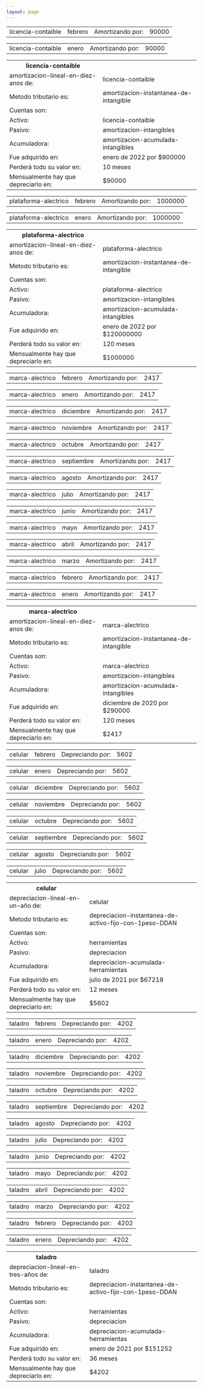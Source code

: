 ```yaml
--- 
layout: page
--- 
```

<table><tbody>
<tr><td> licencia-contaible</td> <td>febrero</td><td> Amortizando por: </td> <td>90000</td></tr>
</tbody></table>
<table><tbody>
<tr><td> licencia-contaible</td> <td>enero</td><td> Amortizando por: </td> <td>90000</td></tr>
</tbody></table>
<table> <tbody>
<tr><th>licencia-contaible</th></tr>
<tr><td>amortizacion-lineal-en-diez-anos de: </td><td> licencia-contaible </td> </tr> 
<tr><td> Metodo tributario es: </td><td> amortizacion-instantanea-de-intangible</td></tr>
<tr><td> Cuentas son:  </td></tr>
<tr><td>  Activo: </td><td> licencia-contaible</td></tr>
<tr><td>  Pasivo: </td><td>  amortizacion-intangibles</td></tr>
<tr><td> Acumuladora:</td><td>  amortizacion-acumulada-intangibles</td></tr>
<tr><td> Fue adquirido en: </td> <td> enero de 2022 por $900000</td></tr>
<tr><td> Perderá todo su valor en: </td><td> 10 meses </td></tr> 
<tr><td> Mensualmente hay que depreciarlo en: </td><td> $90000</td></tr>
</tbody></table> 
<table><tbody>
<tr><td> plataforma-alectrico</td> <td>febrero</td><td> Amortizando por: </td> <td>1000000</td></tr>
</tbody></table>
<table><tbody>
<tr><td> plataforma-alectrico</td> <td>enero</td><td> Amortizando por: </td> <td>1000000</td></tr>
</tbody></table>
<table> <tbody>
<tr><th>plataforma-alectrico</th></tr>
<tr><td>amortizacion-lineal-en-diez-anos de: </td><td> plataforma-alectrico </td> </tr> 
<tr><td> Metodo tributario es: </td><td> amortizacion-instantanea-de-intangible</td></tr>
<tr><td> Cuentas son:  </td></tr>
<tr><td>  Activo: </td><td> plataforma-alectrico</td></tr>
<tr><td>  Pasivo: </td><td>  amortizacion-intangibles</td></tr>
<tr><td> Acumuladora:</td><td>  amortizacion-acumulada-intangibles</td></tr>
<tr><td> Fue adquirido en: </td> <td> enero de 2022 por $120000000</td></tr>
<tr><td> Perderá todo su valor en: </td><td> 120 meses </td></tr> 
<tr><td> Mensualmente hay que depreciarlo en: </td><td> $1000000</td></tr>
</tbody></table> 
<table><tbody>
<tr><td> marca-alectrico</td> <td>febrero</td><td> Amortizando por: </td> <td>2417</td></tr>
</tbody></table>
<table><tbody>
<tr><td> marca-alectrico</td> <td>enero</td><td> Amortizando por: </td> <td>2417</td></tr>
</tbody></table>
<table><tbody>
<tr><td> marca-alectrico</td> <td>diciembre</td><td> Amortizando por: </td> <td>2417</td></tr>
</tbody></table>
<table><tbody>
<tr><td> marca-alectrico</td> <td>noviembre</td><td> Amortizando por: </td> <td>2417</td></tr>
</tbody></table>
<table><tbody>
<tr><td> marca-alectrico</td> <td>octubre</td><td> Amortizando por: </td> <td>2417</td></tr>
</tbody></table>
<table><tbody>
<tr><td> marca-alectrico</td> <td>septiembre</td><td> Amortizando por: </td> <td>2417</td></tr>
</tbody></table>
<table><tbody>
<tr><td> marca-alectrico</td> <td>agosto</td><td> Amortizando por: </td> <td>2417</td></tr>
</tbody></table>
<table><tbody>
<tr><td> marca-alectrico</td> <td>julio</td><td> Amortizando por: </td> <td>2417</td></tr>
</tbody></table>
<table><tbody>
<tr><td> marca-alectrico</td> <td>junio</td><td> Amortizando por: </td> <td>2417</td></tr>
</tbody></table>
<table><tbody>
<tr><td> marca-alectrico</td> <td>mayo</td><td> Amortizando por: </td> <td>2417</td></tr>
</tbody></table>
<table><tbody>
<tr><td> marca-alectrico</td> <td>abril</td><td> Amortizando por: </td> <td>2417</td></tr>
</tbody></table>
<table><tbody>
<tr><td> marca-alectrico</td> <td>marzo</td><td> Amortizando por: </td> <td>2417</td></tr>
</tbody></table>
<table><tbody>
<tr><td> marca-alectrico</td> <td>febrero</td><td> Amortizando por: </td> <td>2417</td></tr>
</tbody></table>
<table><tbody>
<tr><td> marca-alectrico</td> <td>enero</td><td> Amortizando por: </td> <td>2417</td></tr>
</tbody></table>
<table> <tbody>
<tr><th>marca-alectrico</th></tr>
<tr><td>amortizacion-lineal-en-diez-anos de: </td><td> marca-alectrico </td> </tr> 
<tr><td> Metodo tributario es: </td><td> amortizacion-instantanea-de-intangible</td></tr>
<tr><td> Cuentas son:  </td></tr>
<tr><td>  Activo: </td><td> marca-alectrico</td></tr>
<tr><td>  Pasivo: </td><td>  amortizacion-intangibles</td></tr>
<tr><td> Acumuladora:</td><td>  amortizacion-acumulada-intangibles</td></tr>
<tr><td> Fue adquirido en: </td> <td> diciembre de 2020 por $290000</td></tr>
<tr><td> Perderá todo su valor en: </td><td> 120 meses </td></tr> 
<tr><td> Mensualmente hay que depreciarlo en: </td><td> $2417</td></tr>
</tbody></table> 
<table><tbody>
<tr><td> celular</td> <td>febrero</td><td> Depreciando por: </td> <td>5602</td></tr>
</tbody></table>
<table><tbody>
<tr><td> celular</td> <td>enero</td><td> Depreciando por: </td> <td>5602</td></tr>
</tbody></table>
<table><tbody>
<tr><td> celular</td> <td>diciembre</td><td> Depreciando por: </td> <td>5602</td></tr>
</tbody></table>
<table><tbody>
<tr><td> celular</td> <td>noviembre</td><td> Depreciando por: </td> <td>5602</td></tr>
</tbody></table>
<table><tbody>
<tr><td> celular</td> <td>octubre</td><td> Depreciando por: </td> <td>5602</td></tr>
</tbody></table>
<table><tbody>
<tr><td> celular</td> <td>septiembre</td><td> Depreciando por: </td> <td>5602</td></tr>
</tbody></table>
<table><tbody>
<tr><td> celular</td> <td>agosto</td><td> Depreciando por: </td> <td>5602</td></tr>
</tbody></table>
<table><tbody>
<tr><td> celular</td> <td>julio</td><td> Depreciando por: </td> <td>5602</td></tr>
</tbody></table>
<table> <tbody>
<tr><th>celular</th></tr>
<tr><td>depreciacion-lineal-en-un-año de: </td><td> celular </td> </tr> 
<tr><td> Metodo tributario es: </td><td> depreciacion-instantanea-de-activo-fijo-con-1peso-DDAN</td></tr>
<tr><td> Cuentas son:  </td></tr>
<tr><td>  Activo: </td><td> herramientas</td></tr>
<tr><td>  Pasivo: </td><td>  depreciacion</td></tr>
<tr><td> Acumuladora:</td><td>  depreciacion-acumulada-herramientas</td></tr>
<tr><td> Fue adquirido en: </td> <td> julio de 2021 por $67218</td></tr>
<tr><td> Perderá todo su valor en: </td><td> 12 meses </td></tr> 
<tr><td> Mensualmente hay que depreciarlo en: </td><td> $5602</td></tr>
</tbody></table> 
<table><tbody>
<tr><td> taladro</td> <td>febrero</td><td> Depreciando por: </td> <td>4202</td></tr>
</tbody></table>
<table><tbody>
<tr><td> taladro</td> <td>enero</td><td> Depreciando por: </td> <td>4202</td></tr>
</tbody></table>
<table><tbody>
<tr><td> taladro</td> <td>diciembre</td><td> Depreciando por: </td> <td>4202</td></tr>
</tbody></table>
<table><tbody>
<tr><td> taladro</td> <td>noviembre</td><td> Depreciando por: </td> <td>4202</td></tr>
</tbody></table>
<table><tbody>
<tr><td> taladro</td> <td>octubre</td><td> Depreciando por: </td> <td>4202</td></tr>
</tbody></table>
<table><tbody>
<tr><td> taladro</td> <td>septiembre</td><td> Depreciando por: </td> <td>4202</td></tr>
</tbody></table>
<table><tbody>
<tr><td> taladro</td> <td>agosto</td><td> Depreciando por: </td> <td>4202</td></tr>
</tbody></table>
<table><tbody>
<tr><td> taladro</td> <td>julio</td><td> Depreciando por: </td> <td>4202</td></tr>
</tbody></table>
<table><tbody>
<tr><td> taladro</td> <td>junio</td><td> Depreciando por: </td> <td>4202</td></tr>
</tbody></table>
<table><tbody>
<tr><td> taladro</td> <td>mayo</td><td> Depreciando por: </td> <td>4202</td></tr>
</tbody></table>
<table><tbody>
<tr><td> taladro</td> <td>abril</td><td> Depreciando por: </td> <td>4202</td></tr>
</tbody></table>
<table><tbody>
<tr><td> taladro</td> <td>marzo</td><td> Depreciando por: </td> <td>4202</td></tr>
</tbody></table>
<table><tbody>
<tr><td> taladro</td> <td>febrero</td><td> Depreciando por: </td> <td>4202</td></tr>
</tbody></table>
<table><tbody>
<tr><td> taladro</td> <td>enero</td><td> Depreciando por: </td> <td>4202</td></tr>
</tbody></table>
<table> <tbody>
<tr><th>taladro</th></tr>
<tr><td>depreciacion-lineal-en-tres-años de: </td><td> taladro </td> </tr> 
<tr><td> Metodo tributario es: </td><td> depreciacion-instantanea-de-activo-fijo-con-1peso-DDAN</td></tr>
<tr><td> Cuentas son:  </td></tr>
<tr><td>  Activo: </td><td> herramientas</td></tr>
<tr><td>  Pasivo: </td><td>  depreciacion</td></tr>
<tr><td> Acumuladora:</td><td>  depreciacion-acumulada-herramientas</td></tr>
<tr><td> Fue adquirido en: </td> <td> enero de 2021 por $151252</td></tr>
<tr><td> Perderá todo su valor en: </td><td> 36 meses </td></tr> 
<tr><td> Mensualmente hay que depreciarlo en: </td><td> $4202</td></tr>
</tbody></table> 

